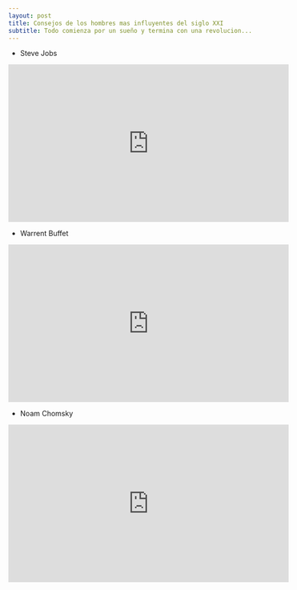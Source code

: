```yaml
---
layout: post
title: Consejos de los hombres mas influyentes del siglo XXI
subtitle: Todo comienza por un sueño y termina con una revolucion...
---
```


* Steve Jobs

<iframe width="560" height="315" src="https://www.youtube.com/embed/UF8uR6Z6KLc" frameborder="0" allowfullscreen></iframe>

* Warrent Buffet

<iframe width="560" height="315" src="https://www.youtube.com/embed/2a9Lx9J8uSs" frameborder="0" allowfullscreen></iframe>

* Noam Chomsky

<iframe width="560" height="315" src="https://www.youtube.com/embed/vjw0s09zvz0" frameborder="0" allowfullscreen></iframe>

